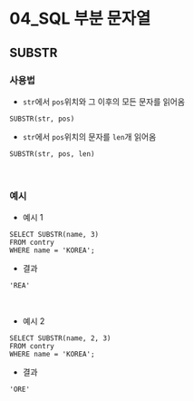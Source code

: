 # 04_SQL 부분 문자열

## SUBSTR

### 사용법

- `str`에서 `pos`위치와 그 이후의 모든 문자를 읽어옴

```mysql
SUBSTR(str, pos)
```

- `str`에서 `pos`위치의 문자를 `len`개 읽어옴

```mysql
SUBSTR(str, pos, len)
```

<br>

### 예시

- 예시 1

```mysql
SELECT SUBSTR(name, 3)
FROM contry
WHERE name = 'KOREA';
```

- 결과

```mysql
'REA'
```

<br>

- 예시 2

```mysql
SELECT SUBSTR(name, 2, 3)
FROM contry
WHERE name = 'KOREA';
```

- 결과

```mysql
'ORE'
```


